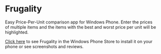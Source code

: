 Frugality
=========

Easy Price-Per-Unit comparison app for Windows Phone.  Enter the prices of multiple items and the items with the best and worst price per unit will be highlighted.

[Click here](http://www.windowsphone.com/en-us/store/app/frugality/ba417757-d16d-4e49-bd09-6881494b0df3) to see Frugality in the Windows Phone Store to install it on your phone or see screenshots and reviews.
